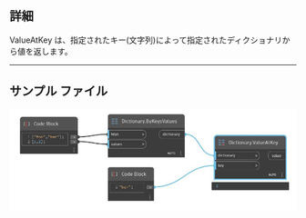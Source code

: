 ## 詳細
ValueAtKey は、指定されたキー(文字列)によって指定されたディクショナリから値を返します。
___
## サンプル ファイル

![ValueAtKey](./DesignScript.Builtin.Dictionary.ValueAtKey_img.jpg)

